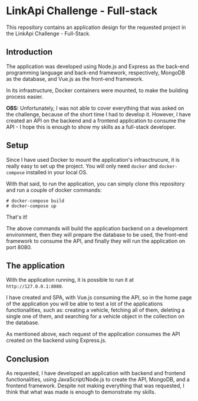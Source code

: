 # LinkApi Challenge - Full-stack

This repository contains an application design for the requested project in the LinkApi Challenge - Full-Stack.

## Introduction

The application was developed using Node.js and Express as the back-end programming language and back-end framework, respectively, MongoDB as the database, and Vue.js as the front-end framework.

In its infrastructure, Docker containers were mounted, to make the building process easier.

**OBS:** Unfortunately, I was not able to cover everything that was asked on the challenge, because of the short time I had to develop it. However, I have created an API on the backend and a frontend application to consume the API - I hope this is enough to show my skills as a full-stack developer.

## Setup

Since I have used Docker to mount the application's infrasctrucure, it is really easy to set up the project. You will only need `docker` and `docker-compose` installed in your local OS.

With that said, to run the application, you can simply clone this repository and run a couple of docker commands:

```
# docker-compose build
# docker-compose up
```

That's it!

The above commands will build the application backend on a development environment, then they will prepare the database to be used, the front-end framework to consume the API, and finally they will run the application on port 8080.

## The application

With the application running, it is possible to run it at `http://127.0.0.1:8080`.

I have created and SPA, with Vue.js consuming the API, so in the home page of the application you will be able to test a lot of the applications functionalities, such as: creating a vehicle, fetching all of them, deleting a single one of them, and searching for a vehicle object in the collection on the database.

As mentioned above, each request of the application consumes the API created on the backend using Express.js.

## Conclusion

As requested, I have developed an application with backend and frontend functionalities, using JavaScript/Node.js to create the API, MongoDB, and a frontend framework. Despite not making everything that was requested, I think that what was made is enough to demonstrate my skills.
